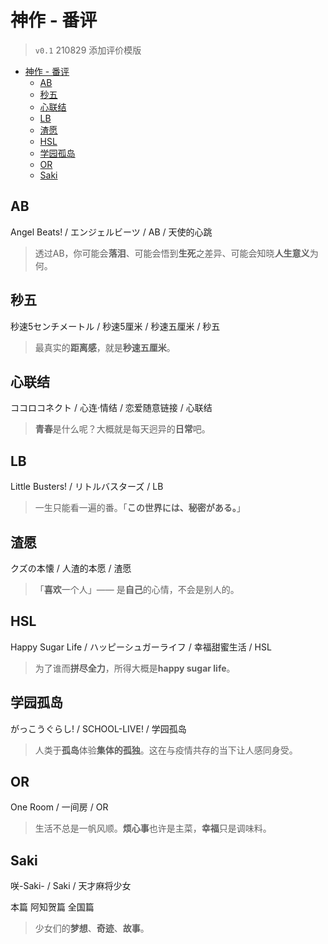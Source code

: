 # 神作 - 番评

> `v0.1` 210829 添加评价模版

- [神作 - 番评](#神作---番评)
  - [AB](#ab)
  - [秒五](#秒五)
  - [心联结](#心联结)
  - [LB](#lb)
  - [渣愿](#渣愿)
  - [HSL](#hsl)
  - [学园孤岛](#学园孤岛)
  - [OR](#or)
  - [Saki](#saki)

## AB 

Angel Beats! / エンジェルビーツ / AB / 天使的心跳

> 透过AB，你可能会**落泪**、可能会悟到**生死**之差异、可能会知晓**人生意义**为何。

## 秒五

秒速5センチメートル / 秒速5厘米 / 秒速五厘米 / 秒五

> 最真实的**距离感**，就是**秒速五厘米**。

## 心联结

ココロコネクト / 心连·情结 / 恋爱随意链接 / 心联结

> **青春**是什么呢？大概就是每天迥异的**日常**吧。

## LB

Little Busters! / リトルバスターズ / LB

> 一生只能看一遍的番。「**この世界には、秘密がある。**」

## 渣愿

クズの本懐 / 人渣的本愿 / 渣愿

> 「**喜欢**一个人」—— 是**自己**的心情，不会是别人的。

## HSL

Happy Sugar Life / ハッピーシュガーライフ / 幸福甜蜜生活 / HSL

> 为了谁而**拼尽全力**，所得大概是**happy sugar life**。

## 学园孤岛

がっこうぐらし! / SCHOOL-LIVE! / 学园孤岛

> 人类于**孤岛**体验**集体的孤独**。这在与疫情共存的当下让人感同身受。

## OR

One Room / 一间房 / OR

> 生活不总是一帆风顺。**烦心事**也许是主菜，**幸福**只是调味料。

## Saki

咲-Saki- / Saki / 天才麻将少女

本篇 阿知贺篇 全国篇

> 少女们的**梦想**、**奇迹**、**故事**。
